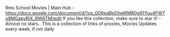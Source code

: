Rms School Movies | Main Hub - https://docs.google.com/document/d/1zp_G06eaBpDheWMR0g91Yuu4FW7o9MGapyRjX_RW6TM/edit 
If you like this collection, make sure to star it! - Almost no stars..
This is a collection of links of proxies, Movies
Updates every week, if not daily
